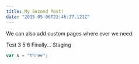 ```yaml
---
title: My Second Post!
date: "2015-05-06T23:46:37.121Z"
---
```


We can also add custom pages where ever we need.

Test 3 5 6 Finally... Staging

```js
var s = "three";
```
